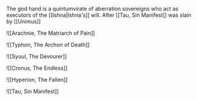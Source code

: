 The god hand is a quintumvirate of aberration sovereigns who act as executors of the [[Ishna|Ishna's]] will.
After [[Tau, Sin Manifest]] was slain by [[Unimus]]
 
![[Arachnie, The Matriarch of Pain]]


![[Typhon, The Archon of Death]]


![[Syuul, The Devourer]]


![[Cronus, The Endless]]


![[Hyperion, The Fallen]]


![[Tau, Sin Manifest]]